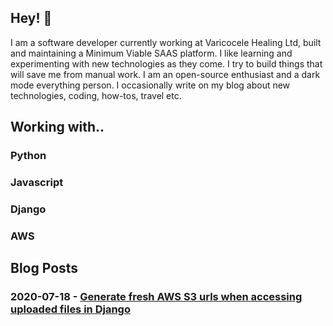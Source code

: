 ## Hey! 👋

I am a software developer currently working at Varicocele Healing Ltd, built and maintaining a Minimum Viable SAAS platform. I like learning and experimenting with new technologies as they come. I try to build things that will save me from manual work. I am an open-source enthusiast and a dark mode everything person. I occasionally write on my blog about new technologies, coding, how-tos, travel etc.

## Working with..

### Python
### Javascript
### Django
### AWS


## Blog Posts

### 2020-07-18 - [Generate fresh AWS S3 urls when accessing uploaded files in Django](https://towardsaws.com/generating-fresh-aws-s3-urls-when-accessing-uploaded-files-in-django-37939e89114a)
